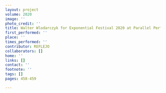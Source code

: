 ```yaml
---
layout: project
volume: 2020
image: ''
photo_credit: ''
title: Walter Wlodarczyk for Exponential Festival 2020 at Parallel Performance Space
first_performed: ''
place: ''
times_performed: ''
contributor: REFLEJO
collaborators: []
home: ''
links: []
contact: ''
footnote: ''
tags: []
pages: 458-459

---
```




